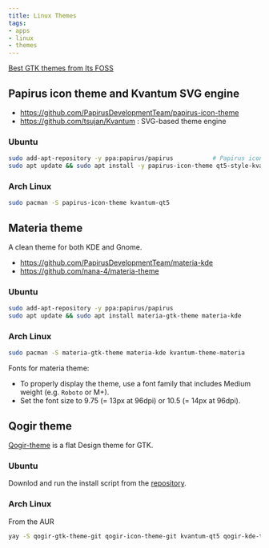 ```yaml
---
title: Linux Themes
tags:
- apps
- linux
- themes
---
```

[Best GTK themes from Its FOSS](https://itsfoss.com/best-gtk-themes/)
## Papirus icon theme and Kvantum SVG engine

- <https://github.com/PapirusDevelopmentTeam/papirus-icon-theme>
- <https://github.com/tsujan/Kvantum> : SVG-based theme engine

### Ubuntu

```sh
sudo add-apt-repository -y ppa:papirus/papirus           # Papirus icon theme
sudo apt update && sudo apt install -y papirus-icon-theme qt5-style-kvantum qt5ct
```

### Arch Linux

```sh
sudo pacman -S papirus-icon-theme kvantum-qt5
```

## Materia theme

A clean theme for both KDE and Gnome.

- <https://github.com/PapirusDevelopmentTeam/materia-kde>
- <https://github.com/nana-4/materia-theme>

### Ubuntu

```sh
sudo add-apt-repository -y ppa:papirus/papirus
sudo apt update && sudo apt install materia-gtk-theme materia-kde
```

### Arch Linux

```sh
sudo pacman -S materia-gtk-theme materia-kde kvantum-theme-materia
```

Fonts for materia theme:

- To properly display the theme, use a font family that includes Medium weight (e.g. `Roboto` or M+).
- Set the font size to 9.75 (= 13px at 96dpi) or 10.5 (= 14px at 96dpi).
## Qogir theme

[Qogir-theme](https://github.com/vinceliuice/Qogir-theme) is a flat Design theme for GTK.

### Ubuntu

Downlod and run the install script from the [repository](https://github.com/vinceliuice/Qogir-theme).

### Arch Linux

From the AUR

```sh
yay -S qogir-gtk-theme-git qogir-icon-theme-git kvantum-qt5 qogir-kde-theme-git
```